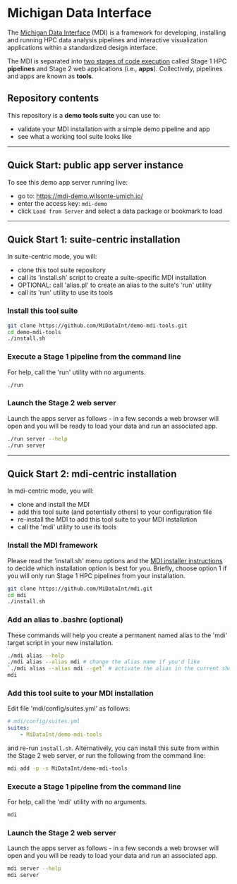 # Michigan Data Interface

The [Michigan Data Interface](https://midataint.github.io/) (MDI) 
is a framework for developing, installing and running 
HPC data analysis pipelines and interactive visualization 
applications within a standardized design interface.

The MDI is separated into 
[two stages of code execution](https://midataint.github.io/docs/analysis-flow/) 
called Stage 1 HPC **pipelines** and Stage 2 web applications (i.e., **apps**).
Collectively, pipelines and apps are known as **tools**.

## Repository contents

This repository is a **demo tools suite** you can use to:
- validate your MDI installation with a simple demo pipeline and app
- see what a working tool suite looks like

---
## Quick Start: public app server instance

To see this demo app server running live:
- go to: <https://mdi-demo.wilsonte-umich.io/>
- enter the access key: <code>mdi-demo</code>
- click <code>Load from Server</code> and select a data package or bookmark to load

---
## Quick Start 1: suite-centric installation

In suite-centric mode, you will:
- clone this tool suite repository
- call its 'install.sh' script to create a suite-specific MDI installation
- OPTIONAL: call 'alias.pl' to create an alias to the suite's 'run' utility
- call its 'run' utility to use its tools

### Install this tool suite

```bash
git clone https://github.com/MiDataInt/demo-mdi-tools.git
cd demo-mdi-tools
./install.sh
```

### Execute a Stage 1 pipeline from the command line

For help, call the 'run' utility with no arguments.

```bash
./run
```

### Launch the Stage 2 web server

Launch the apps server as follows - in a few seconds a web browser 
will open and you will be ready to load your data and run an associated app.

```bash
./run server --help
./run server
```

---
## Quick Start 2: mdi-centric installation

In mdi-centric mode, you will:
- clone and install the MDI
- add this tool suite (and potentially others) to your configuration file
- re-install the MDI to add this tool suite to your MDI installation
- call the 'mdi' utility to use its tools

### Install the MDI framework

Please read the 'install.sh' menu options and the 
[MDI installer instructions](https://github.com/MiDataInt/mdi.git) to decide
which installation option is best for you. Briefly, choose option 1
if you will only run Stage 1 HPC pipelines from your installation.

```bash
git clone https://github.com/MiDataInt/mdi.git
cd mdi
./install.sh
```

### Add an alias to .bashrc (optional)

These commands will help you create a permanent named alias to the 'mdi'
target script in your new installation.

```bash
./mdi alias --help
./mdi alias --alias mdi # change the alias name if you'd like 
`./mdi alias --alias mdi --get` # activate the alias in the current shell (or log back in)
mdi
```

### Add this tool suite to your MDI installation

Edit file 'mdi/config/suites.yml' as follows:

```yml
# mdi/config/suites.yml
suites:
    - MiDataInt/demo-mdi-tools
```

and re-run <code>install.sh</code>. 
Alternatively, you can install this suite from within the 
Stage 2 web server, or run the following from the command line:

```bash
mdi add -p -s MiDataInt/demo-mdi-tools 
```

### Execute a Stage 1 pipeline from the command line

For help, call the 'mdi' utility with no arguments.

```bash
mdi
```

### Launch the Stage 2 web server

Launch the apps server as follows - in a few seconds a web browser 
will open and you will be ready to load your data and run an associated app.

```bash
mdi server --help
mdi server
```
